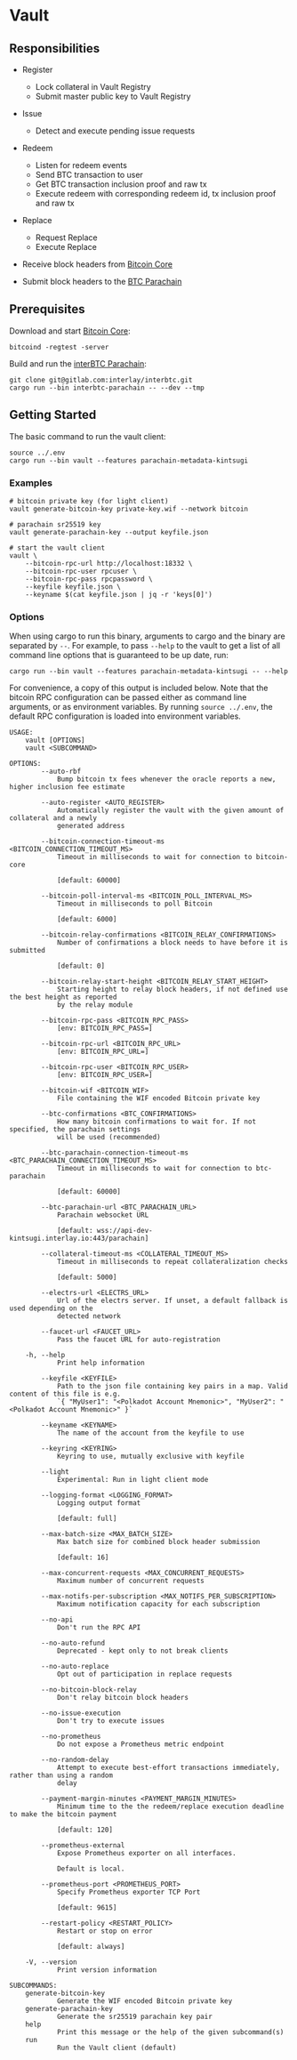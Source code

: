 # Vault

## Responsibilities

- Register
  - Lock collateral in Vault Registry
  - Submit master public key to Vault Registry
- Issue
  - Detect and execute pending issue requests
- Redeem
  - Listen for redeem events
  - Send BTC transaction to user
  - Get BTC transaction inclusion proof and raw tx
  - Execute redeem with corresponding redeem id, tx inclusion proof and raw tx
- Replace
  - Request Replace
  - Execute Replace

- Receive block headers from [Bitcoin Core](https://github.com/bitcoin/bitcoin)
- Submit block headers to the [BTC Parachain](https://github.com/interlay/interbtc)

## Prerequisites

Download and start [Bitcoin Core](https://bitcoin.org/en/bitcoin-core/):

```
bitcoind -regtest -server
```

Build and run the [interBTC Parachain](https://github.com/interlay/interbtc):

```
git clone git@gitlab.com:interlay/interbtc.git
cargo run --bin interbtc-parachain -- --dev --tmp
```

## Getting Started

The basic command to run the vault client:

```
source ../.env
cargo run --bin vault --features parachain-metadata-kintsugi
```

### Examples

```shell
# bitcoin private key (for light client)
vault generate-bitcoin-key private-key.wif --network bitcoin

# parachain sr25519 key
vault generate-parachain-key --output keyfile.json

# start the vault client
vault \
    --bitcoin-rpc-url http://localhost:18332 \
    --bitcoin-rpc-user rpcuser \
    --bitcoin-rpc-pass rpcpassword \
    --keyfile keyfile.json \
    --keyname $(cat keyfile.json | jq -r 'keys[0]')
```

### Options

When using cargo to run this binary, arguments to cargo and the binary are separated by `--`. For example, to pass `--help` to the vault to get a list of all command line options that is guaranteed to be up date, run:

```
cargo run --bin vault --features parachain-metadata-kintsugi -- --help
```

For convenience, a copy of this output is included below. Note that the bitcoin RPC configuration can be passed either as command line arguments, or as environment variables. By running `source ../.env`, the default RPC configuration is loaded into environment variables. 

```
USAGE:
    vault [OPTIONS]
    vault <SUBCOMMAND>

OPTIONS:
        --auto-rbf
            Bump bitcoin tx fees whenever the oracle reports a new, higher inclusion fee estimate

        --auto-register <AUTO_REGISTER>
            Automatically register the vault with the given amount of collateral and a newly
            generated address

        --bitcoin-connection-timeout-ms <BITCOIN_CONNECTION_TIMEOUT_MS>
            Timeout in milliseconds to wait for connection to bitcoin-core
            
            [default: 60000]

        --bitcoin-poll-interval-ms <BITCOIN_POLL_INTERVAL_MS>
            Timeout in milliseconds to poll Bitcoin
            
            [default: 6000]

        --bitcoin-relay-confirmations <BITCOIN_RELAY_CONFIRMATIONS>
            Number of confirmations a block needs to have before it is submitted
            
            [default: 0]

        --bitcoin-relay-start-height <BITCOIN_RELAY_START_HEIGHT>
            Starting height to relay block headers, if not defined use the best height as reported
            by the relay module

        --bitcoin-rpc-pass <BITCOIN_RPC_PASS>
            [env: BITCOIN_RPC_PASS=]

        --bitcoin-rpc-url <BITCOIN_RPC_URL>
            [env: BITCOIN_RPC_URL=]

        --bitcoin-rpc-user <BITCOIN_RPC_USER>
            [env: BITCOIN_RPC_USER=]

        --bitcoin-wif <BITCOIN_WIF>
            File containing the WIF encoded Bitcoin private key

        --btc-confirmations <BTC_CONFIRMATIONS>
            How many bitcoin confirmations to wait for. If not specified, the parachain settings
            will be used (recommended)

        --btc-parachain-connection-timeout-ms <BTC_PARACHAIN_CONNECTION_TIMEOUT_MS>
            Timeout in milliseconds to wait for connection to btc-parachain
            
            [default: 60000]

        --btc-parachain-url <BTC_PARACHAIN_URL>
            Parachain websocket URL
            
            [default: wss://api-dev-kintsugi.interlay.io:443/parachain]

        --collateral-timeout-ms <COLLATERAL_TIMEOUT_MS>
            Timeout in milliseconds to repeat collateralization checks
            
            [default: 5000]

        --electrs-url <ELECTRS_URL>
            Url of the electrs server. If unset, a default fallback is used depending on the
            detected network

        --faucet-url <FAUCET_URL>
            Pass the faucet URL for auto-registration

    -h, --help
            Print help information

        --keyfile <KEYFILE>
            Path to the json file containing key pairs in a map. Valid content of this file is e.g.
            `{ "MyUser1": "<Polkadot Account Mnemonic>", "MyUser2": "<Polkadot Account Mnemonic>" }`

        --keyname <KEYNAME>
            The name of the account from the keyfile to use

        --keyring <KEYRING>
            Keyring to use, mutually exclusive with keyfile

        --light
            Experimental: Run in light client mode

        --logging-format <LOGGING_FORMAT>
            Logging output format
            
            [default: full]

        --max-batch-size <MAX_BATCH_SIZE>
            Max batch size for combined block header submission
            
            [default: 16]

        --max-concurrent-requests <MAX_CONCURRENT_REQUESTS>
            Maximum number of concurrent requests

        --max-notifs-per-subscription <MAX_NOTIFS_PER_SUBSCRIPTION>
            Maximum notification capacity for each subscription

        --no-api
            Don't run the RPC API

        --no-auto-refund
            Deprecated - kept only to not break clients

        --no-auto-replace
            Opt out of participation in replace requests

        --no-bitcoin-block-relay
            Don't relay bitcoin block headers

        --no-issue-execution
            Don't try to execute issues

        --no-prometheus
            Do not expose a Prometheus metric endpoint

        --no-random-delay
            Attempt to execute best-effort transactions immediately, rather than using a random
            delay

        --payment-margin-minutes <PAYMENT_MARGIN_MINUTES>
            Minimum time to the the redeem/replace execution deadline to make the bitcoin payment
            
            [default: 120]

        --prometheus-external
            Expose Prometheus exporter on all interfaces.
            
            Default is local.

        --prometheus-port <PROMETHEUS_PORT>
            Specify Prometheus exporter TCP Port
            
            [default: 9615]

        --restart-policy <RESTART_POLICY>
            Restart or stop on error
            
            [default: always]

    -V, --version
            Print version information

SUBCOMMANDS:
    generate-bitcoin-key
            Generate the WIF encoded Bitcoin private key
    generate-parachain-key
            Generate the sr25519 parachain key pair
    help
            Print this message or the help of the given subcommand(s)
    run
            Run the Vault client (default)
```
